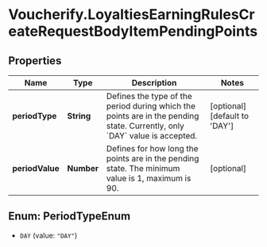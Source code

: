 # Voucherify.LoyaltiesEarningRulesCreateRequestBodyItemPendingPoints

## Properties

Name | Type | Description | Notes
------------ | ------------- | ------------- | -------------
**periodType** | **String** | Defines the type of the period during which the points are in the pending state. Currently, only &#x60;DAY&#x60; value is accepted. | [optional] [default to &#39;DAY&#39;]
**periodValue** | **Number** | Defines for how long the points are in the pending state. The minimum value is 1, maximum is 90. | [optional] 



## Enum: PeriodTypeEnum


* `DAY` (value: `"DAY"`)




